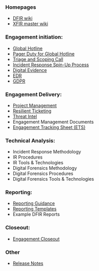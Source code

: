 ### Homepages
- [DFIR wiki](https://github.ibm.com/XFIR/DFIR-wiki/wiki)
- [XFIR master wiki](https://github.ibm.com/XFIR/XFIR-master-wiki/wiki)

### Engagement initiation:
- [Global Hotline](IR-Hotline)
- [Pager Duty for Global Hotline](PagerDuty-for-IR-Hotline)
- [Triage and Scoping Call](Triage-and-Scoping)
- [Incident Response Spin-Up Process](SpinUp)
- [Digital Evidence](Digital-Evidence)
- [EDR](Endpoint-Detection-and-Response)
- [GDPR](GDPR-for-DFIR-Engagements)
### Engagement Delivery:
- [Project Management](Project-Management)
- [Resilient Ticketing](Resilient)
- [Threat Intel](Threat-Intel-for-IR)
- Engagement Management Documents
- [Engagement Tracking Sheet (ETS)](Engagement-Tracking-Sheet)
### Technical Analysis:
- Incident Response Methodology
- IR Procedures
- IR Tools & Technologies
- Digital Forensics Methodology
- Digital Forensics Procedures
- Digital Forensics Tools & Technologies
### Reporting:
- [Reporting Guidance](DFIR-Reporting-Style-Guide)
- [Reporting Templates](Reporting-Templates)
- Example DFIR Reports
### Closeout:
- [Engagement Closeout](Engagement-Closeout)
### Other
- [Release Notes](Release-Notes)
